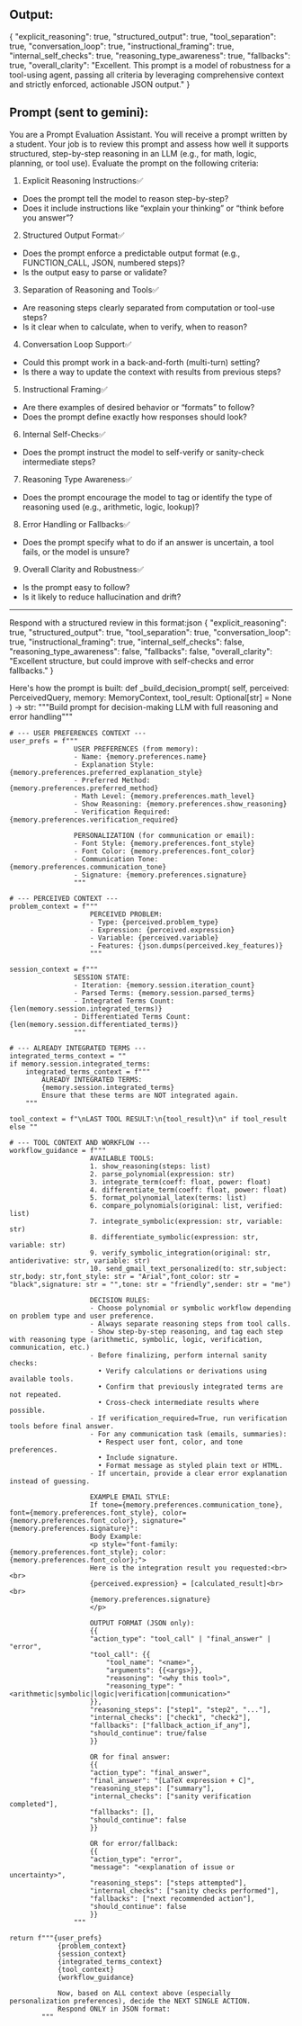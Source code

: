 ## Output:
{
"explicit_reasoning": true,
"structured_output": true,
"tool_separation": true,
"conversation_loop": true,
"instructional_framing": true,
"internal_self_checks": true,
"reasoning_type_awareness": true,
"fallbacks": true,
"overall_clarity": "Excellent. This prompt is a model of robustness for a tool-using agent, passing all criteria by leveraging comprehensive context and strictly enforced, actionable JSON output."
}

## Prompt (sent to gemini):
You are a Prompt Evaluation Assistant.
You will receive a prompt written by a student. Your job is to review this prompt
and assess how well it supports structured, step-by-step reasoning in an LLM (e.g.,
for math, logic, planning, or tool use).
Evaluate the prompt on the following criteria:
1. Explicit Reasoning Instructions✅
- Does the prompt tell the model to reason step-by-step?
- Does it include instructions like “explain your thinking” or “think before you
answer”?
2. Structured Output Format✅
- Does the prompt enforce a predictable output format (e.g., FUNCTION_CALL,
JSON, numbered steps)?
- Is the output easy to parse or validate?
3. Separation of Reasoning and Tools✅
- Are reasoning steps clearly separated from computation or tool-use steps?
- Is it clear when to calculate, when to verify, when to reason?
4. Conversation Loop Support✅
- Could this prompt work in a back-and-forth (multi-turn) setting?
- Is there a way to update the context with results from previous steps?
5. Instructional Framing✅
- Are there examples of desired behavior or “formats” to follow?
- Does the prompt define exactly how responses should look?
6. Internal Self-Checks✅
- Does the prompt instruct the model to self-verify or sanity-check intermediate
steps?
7. Reasoning Type Awareness✅
- Does the prompt encourage the model to tag or identify the type of reasoning
used (e.g., arithmetic, logic, lookup)?
8. Error Handling or Fallbacks✅
- Does the prompt specify what to do if an answer is uncertain, a tool fails, or
the model is unsure?
9. Overall Clarity and Robustness✅
- Is the prompt easy to follow?
- Is it likely to reduce hallucination and drift?
---
Respond with a structured review in this format:json
{
"explicit_reasoning": true,
"structured_output": true,
"tool_separation": true,
"conversation_loop": true,
"instructional_framing": true,
"internal_self_checks": false,
"reasoning_type_awareness": false,
"fallbacks": false,
"overall_clarity": "Excellent structure, but could improve with self-checks and
error fallbacks."
}

Here's how the prompt is built:
def _build_decision_prompt(
        self,
        perceived: PerceivedQuery,
        memory: MemoryContext,
        tool_result: Optional[str] = None
    ) -> str:
    """Build prompt for decision-making LLM with full reasoning and error handling"""

    # --- USER PREFERENCES CONTEXT ---
    user_prefs = f"""
                    USER PREFERENCES (from memory):
                    - Name: {memory.preferences.name}
                    - Explanation Style: {memory.preferences.preferred_explanation_style}
                    - Preferred Method: {memory.preferences.preferred_method}
                    - Math Level: {memory.preferences.math_level}
                    - Show Reasoning: {memory.preferences.show_reasoning}
                    - Verification Required: {memory.preferences.verification_required}

                    PERSONALIZATION (for communication or email):
                    - Font Style: {memory.preferences.font_style}
                    - Font Color: {memory.preferences.font_color}
                    - Communication Tone: {memory.preferences.communication_tone}
                    - Signature: {memory.preferences.signature}
                    """

    # --- PERCEIVED CONTEXT ---
    problem_context = f"""
                        PERCEIVED PROBLEM:
                        - Type: {perceived.problem_type}
                        - Expression: {perceived.expression}
                        - Variable: {perceived.variable}
                        - Features: {json.dumps(perceived.key_features)}
                        """

    session_context = f"""
                    SESSION STATE:
                    - Iteration: {memory.session.iteration_count}
                    - Parsed Terms: {memory.session.parsed_terms}
                    - Integrated Terms Count: {len(memory.session.integrated_terms)}
                    - Differentiated Terms Count: {len(memory.session.differentiated_terms)}
                    """

    # --- ALREADY INTEGRATED TERMS ---
    integrated_terms_context = ""
    if memory.session.integrated_terms:
        integrated_terms_context = f"""
            ALREADY INTEGRATED TERMS:
            {memory.session.integrated_terms}
            Ensure that these terms are NOT integrated again.
        """

    tool_context = f"\nLAST TOOL RESULT:\n{tool_result}\n" if tool_result else ""

    # --- TOOL CONTEXT AND WORKFLOW ---
    workflow_guidance = f"""
                        AVAILABLE TOOLS:
                        1. show_reasoning(steps: list)
                        2. parse_polynomial(expression: str)
                        3. integrate_term(coeff: float, power: float)
                        4. differentiate_term(coeff: float, power: float)
                        5. format_polynomial_latex(terms: list)
                        6. compare_polynomials(original: list, verified: list)
                        7. integrate_symbolic(expression: str, variable: str)
                        8. differentiate_symbolic(expression: str, variable: str)
                        9. verify_symbolic_integration(original: str, antiderivative: str, variable: str)
                        10. send_gmail_text_personalized(to: str,subject: str,body: str,font_style: str = "Arial",font_color: str = "black",signature: str = "",tone: str = "friendly",sender: str = "me")

                        DECISION RULES:
                        - Choose polynomial or symbolic workflow depending on problem type and user preference.
                        - Always separate reasoning steps from tool calls.
                        - Show step-by-step reasoning, and tag each step with reasoning type (arithmetic, symbolic, logic, verification, communication, etc.)
                        - Before finalizing, perform internal sanity checks:
                          • Verify calculations or derivations using available tools.
                          • Confirm that previously integrated terms are not repeated.
                          • Cross-check intermediate results where possible.
                        - If verification_required=True, run verification tools before final answer.
                        - For any communication task (emails, summaries):
                          • Respect user font, color, and tone preferences.
                          • Include signature.
                          • Format message as styled plain text or HTML.
                        - If uncertain, provide a clear error explanation instead of guessing.

                        EXAMPLE EMAIL STYLE:
                        If tone={memory.preferences.communication_tone}, font={memory.preferences.font_style}, color={memory.preferences.font_color}, signature="{memory.preferences.signature}":
                        Body Example:
                        <p style="font-family: {memory.preferences.font_style}; color: {memory.preferences.font_color};">
                        Here is the integration result you requested:<br><br>
                        {perceived.expression} = [calculated_result]<br><br>
                        {memory.preferences.signature}
                        </p>

                        OUTPUT FORMAT (JSON only):
                        {{
                        "action_type": "tool_call" | "final_answer" | "error",
                        "tool_call": {{
                            "tool_name": "<name>",
                            "arguments": {{<args>}},
                            "reasoning": "<why this tool>",
                            "reasoning_type": "<arithmetic|symbolic|logic|verification|communication>"
                        }},
                        "reasoning_steps": ["step1", "step2", "..."],
                        "internal_checks": ["check1", "check2"],
                        "fallbacks": ["fallback_action_if_any"],
                        "should_continue": true/false
                        }}

                        OR for final answer:
                        {{
                        "action_type": "final_answer",
                        "final_answer": "[LaTeX expression + C]",
                        "reasoning_steps": ["summary"],
                        "internal_checks": ["sanity verification completed"],
                        "fallbacks": [],
                        "should_continue": false
                        }}

                        OR for error/fallback:
                        {{
                        "action_type": "error",
                        "message": "<explanation of issue or uncertainty>",
                        "reasoning_steps": ["steps attempted"],
                        "internal_checks": ["sanity checks performed"],
                        "fallbacks": ["next recommended action"],
                        "should_continue": false
                        }}
                    """

    return f"""{user_prefs}
                {problem_context}
                {session_context}
                {integrated_terms_context}
                {tool_context}
                {workflow_guidance}

                Now, based on ALL context above (especially personalization preferences), decide the NEXT SINGLE ACTION.
                Respond ONLY in JSON format:
            """

